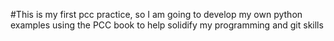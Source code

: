 #This is my first pcc practice, so I am going to develop my own python examples using the PCC book to help solidify my programming and git skills 

